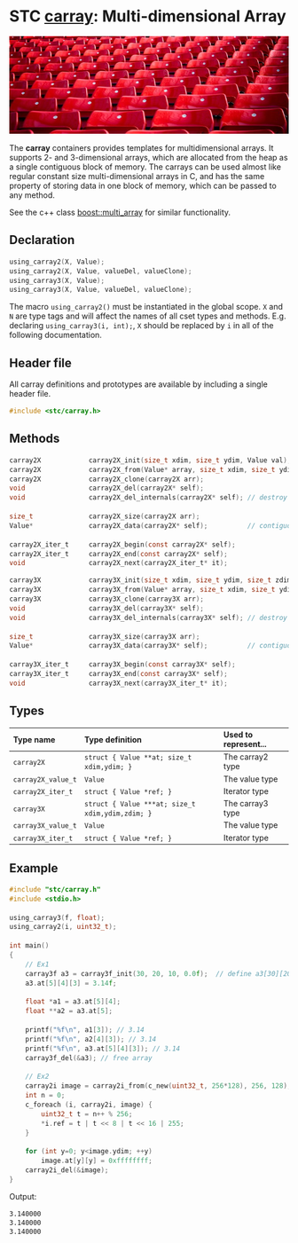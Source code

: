 # STC [carray](../stc/carray.h): Multi-dimensional Array
![Array](pics/array.jpg)

The **carray** containers provides templates for multidimensional arrays. It supports 2- and
3-dimensional arrays, which are allocated from the heap as a single contiguous block of memory.
The carrays can be used almost like regular constant size multi-dimensional arrays in C, and has
the same property of storing data in one block of memory, which can be passed to any method.

See the c++ class [boost::multi_array](https://www.boost.org/doc/libs/release/libs/multi_array) for similar functionality.

## Declaration

```c
using_carray2(X, Value);
using_carray2(X, Value, valueDel, valueClone);
using_carray3(X, Value);
using_carray3(X, Value, valueDel, valueClone);
```
The macro `using_carray2()` must be instantiated in the global scope. `X` and `N` are type tags and
will affect the names of all cset types and methods. E.g. declaring `using_carray3(i, int);`, `X` should
be replaced by `i` in all of the following documentation.

## Header file

All carray definitions and prototypes are available by including a single header file.

```c
#include <stc/carray.h>
```
## Methods

```c
carray2X            carray2X_init(size_t xdim, size_t ydim, Value val);
carray2X            carray2X_from(Value* array, size_t xdim, size_t ydim);
carray2X            carray2X_clone(carray2X arr);
void                carray2X_del(carray2X* self);
void                carray2X_del_internals(carray2X* self); // destroy pointers only

size_t              carray2X_size(carray2X arr);
Value*              carray2X_data(carray2X* self);          // contiguous memory

carray2X_iter_t     carray2X_begin(const carray2X* self);
carray2X_iter_t     carray2X_end(const carray2X* self);
void                carray2X_next(carray2X_iter_t* it);
```
```c
carray3X            carray3X_init(size_t xdim, size_t ydim, size_t zdim, Value val);
carray3X            carray3X_from(Value* array, size_t xdim, size_t ydim, size_t zdim);
carray3X            carray3X_clone(carray3X arr);
void                carray3X_del(carray3X* self);
void                carray3X_del_internals(carray3X* self); // destroy pointers only

size_t              carray3X_size(carray3X arr);
Value*              carray3X_data(carray3X* self);          // contiguous memory

carray3X_iter_t     carray3X_begin(const carray3X* self);
carray3X_iter_t     carray3X_end(const carray3X* self);
void                carray3X_next(carray3X_iter_t* it);
```
## Types

| Type name            | Type definition                                  | Used to represent...      |
|:---------------------|:-------------------------------------------------|:--------------------------|
| `carray2X`           | `struct { Value **at; size_t xdim,ydim; }`       | The carray2 type           |
| `carray2X_value_t`   | `Value`                                          | The value type            |
| `carray2X_iter_t`    | `struct { Value *ref; }`                         | Iterator type             |
| `carray3X`           | `struct { Value ***at; size_t xdim,ydim,zdim; }` | The carray3 type           |
| `carray3X_value_t`   | `Value`                                          | The value type            |
| `carray3X_iter_t`    | `struct { Value *ref; }`                         | Iterator type             |

## Example
```c
#include "stc/carray.h"
#include <stdio.h>

using_carray3(f, float);
using_carray2(i, uint32_t);

int main()
{
    // Ex1
    carray3f a3 = carray3f_init(30, 20, 10, 0.0f);  // define a3[30][20][10], init with 0.0f.
    a3.at[5][4][3] = 3.14f;

    float *a1 = a3.at[5][4];
    float **a2 = a3.at[5];

    printf("%f\n", a1[3]); // 3.14
    printf("%f\n", a2[4][3]); // 3.14
    printf("%f\n", a3.at[5][4][3]); // 3.14
    carray3f_del(&a3); // free array

    // Ex2
    carray2i image = carray2i_from(c_new(uint32_t, 256*128), 256, 128); // no value init
    int n = 0;
    c_foreach (i, carray2i, image) {
        uint32_t t = n++ % 256;
        *i.ref = t | t << 8 | t << 16 | 255;
    }

    for (int y=0; y<image.ydim; ++y)
        image.at[y][y] = 0xffffffff;
    carray2i_del(&image);
}
```
Output:
```
3.140000
3.140000
3.140000
```
